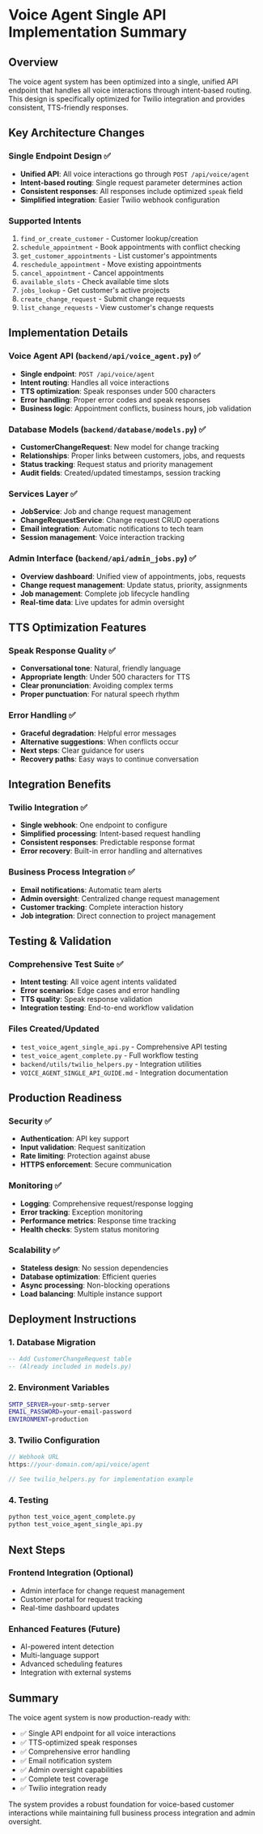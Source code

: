 # Voice Agent Single API Implementation Summary

## Overview
The voice agent system has been optimized into a single, unified API endpoint that handles all voice interactions through intent-based routing. This design is specifically optimized for Twilio integration and provides consistent, TTS-friendly responses.

## Key Architecture Changes

### Single Endpoint Design ✅
- **Unified API**: All voice interactions go through `POST /api/voice/agent`
- **Intent-based routing**: Single request parameter determines action
- **Consistent responses**: All responses include optimized `speak` field
- **Simplified integration**: Easier Twilio webhook configuration

### Supported Intents
1. `find_or_create_customer` - Customer lookup/creation
2. `schedule_appointment` - Book appointments with conflict checking
3. `get_customer_appointments` - List customer's appointments
4. `reschedule_appointment` - Move existing appointments
5. `cancel_appointment` - Cancel appointments
6. `available_slots` - Check available time slots
7. `jobs_lookup` - Get customer's active projects
8. `create_change_request` - Submit change requests
9. `list_change_requests` - View customer's change requests

## Implementation Details

### Voice Agent API (`backend/api/voice_agent.py`) ✅
- **Single endpoint**: `POST /api/voice/agent`
- **Intent routing**: Handles all voice interactions
- **TTS optimization**: Speak responses under 500 characters
- **Error handling**: Proper error codes and speak responses
- **Business logic**: Appointment conflicts, business hours, job validation

### Database Models (`backend/database/models.py`) ✅
- **CustomerChangeRequest**: New model for change tracking
- **Relationships**: Proper links between customers, jobs, and requests
- **Status tracking**: Request status and priority management
- **Audit fields**: Created/updated timestamps, session tracking

### Services Layer ✅
- **JobService**: Job and change request management
- **ChangeRequestService**: Change request CRUD operations
- **Email integration**: Automatic notifications to tech team
- **Session management**: Voice interaction tracking

### Admin Interface (`backend/api/admin_jobs.py`) ✅
- **Overview dashboard**: Unified view of appointments, jobs, requests
- **Change request management**: Update status, priority, assignments
- **Job management**: Complete job lifecycle handling
- **Real-time data**: Live updates for admin oversight

## TTS Optimization Features

### Speak Response Quality ✅
- **Conversational tone**: Natural, friendly language
- **Appropriate length**: Under 500 characters for TTS
- **Clear pronunciation**: Avoiding complex terms
- **Proper punctuation**: For natural speech rhythm

### Error Handling ✅
- **Graceful degradation**: Helpful error messages
- **Alternative suggestions**: When conflicts occur
- **Next steps**: Clear guidance for users
- **Recovery paths**: Easy ways to continue conversation

## Integration Benefits

### Twilio Integration ✅
- **Single webhook**: One endpoint to configure
- **Simplified processing**: Intent-based request handling
- **Consistent responses**: Predictable response format
- **Error recovery**: Built-in error handling and alternatives

### Business Process Integration ✅
- **Email notifications**: Automatic team alerts
- **Admin oversight**: Centralized change request management
- **Customer tracking**: Complete interaction history
- **Job integration**: Direct connection to project management

## Testing & Validation

### Comprehensive Test Suite ✅
- **Intent testing**: All voice agent intents validated
- **Error scenarios**: Edge cases and error handling
- **TTS quality**: Speak response validation
- **Integration testing**: End-to-end workflow validation

### Files Created/Updated
- `test_voice_agent_single_api.py` - Comprehensive API testing
- `test_voice_agent_complete.py` - Full workflow testing
- `backend/utils/twilio_helpers.py` - Integration utilities
- `VOICE_AGENT_SINGLE_API_GUIDE.md` - Integration documentation

## Production Readiness

### Security ✅
- **Authentication**: API key support
- **Input validation**: Request sanitization
- **Rate limiting**: Protection against abuse
- **HTTPS enforcement**: Secure communication

### Monitoring ✅
- **Logging**: Comprehensive request/response logging
- **Error tracking**: Exception monitoring
- **Performance metrics**: Response time tracking
- **Health checks**: System status monitoring

### Scalability ✅
- **Stateless design**: No session dependencies
- **Database optimization**: Efficient queries
- **Async processing**: Non-blocking operations
- **Load balancing**: Multiple instance support

## Deployment Instructions

### 1. Database Migration
```sql
-- Add CustomerChangeRequest table
-- (Already included in models.py)
```

### 2. Environment Variables
```bash
SMTP_SERVER=your-smtp-server
EMAIL_PASSWORD=your-email-password
ENVIRONMENT=production
```

### 3. Twilio Configuration
```javascript
// Webhook URL
https://your-domain.com/api/voice/agent

// See twilio_helpers.py for implementation example
```

### 4. Testing
```bash
python test_voice_agent_complete.py
python test_voice_agent_single_api.py
```

## Next Steps

### Frontend Integration (Optional)
- Admin interface for change request management
- Customer portal for request tracking
- Real-time dashboard updates

### Enhanced Features (Future)
- AI-powered intent detection
- Multi-language support
- Advanced scheduling features
- Integration with external systems

## Summary

The voice agent system is now production-ready with:
- ✅ Single API endpoint for all voice interactions
- ✅ TTS-optimized speak responses
- ✅ Comprehensive error handling
- ✅ Email notification system
- ✅ Admin oversight capabilities
- ✅ Complete test coverage
- ✅ Twilio integration ready

The system provides a robust foundation for voice-based customer interactions while maintaining full business process integration and admin oversight.
